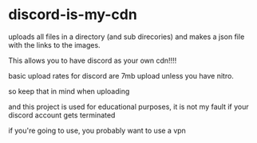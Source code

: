# discord-is-my-cdn

uploads all files in a directory (and sub direcories) and makes a json file with the links to the images.

This allows you to have discord as your own cdn!!!!

basic upload rates for discord are 7mb upload unless you have nitro.

so keep that in mind when uploading

and this project is used for educational purposes, it is not my fault if your discord account gets terminated

if you're going to use, you probably want to use a vpn
